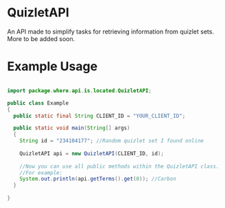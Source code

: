 # QuizletAPI
An API made to simplify tasks for retrieving information from quizlet sets. More to be added soon.

# Example Usage
```java

import package.where.api.is.located.QuizletAPI;

public class Example
{
  public static final String CLIENT_ID = "YOUR_CLIENT_ID";

  public static void main(String[] args)
  {
    String id = "234104177"; //Random quizlet set I found online
    
    QuizletAPI api = new QuizletAPI(CLIENT_ID, id);
    
    //Now you can use all public methods within the QuizletAPI class.
    //For example:
    System.out.println(api.getTerms().get(0)); //Carbon
  }
  
}
```

